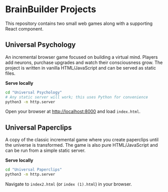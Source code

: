 # BrainBuilder Projects

This repository contains two small web games along with a supporting React component.

## Universal Psychology

An incremental browser game focused on building a virtual mind.  Players add neurons, purchase upgrades and watch their consciousness grow.  The project is written in vanilla HTML/JavaScript and can be served as static files.

**Serve locally**

```bash
cd "Universal Psychology"
# Any static server will work; this uses Python for convenience
python3 -m http.server
```

Open your browser at <http://localhost:8000> and load `index.html`.

## Universal Paperclips

A copy of the classic incremental game where you create paperclips until the universe is transformed.  The game is also pure HTML/JavaScript and can be run from a simple static server.

**Serve locally**

```bash
cd "Universal Paperclips"
python3 -m http.server
```

Navigate to `index2.html` (or `index (1).html`) in your browser.

